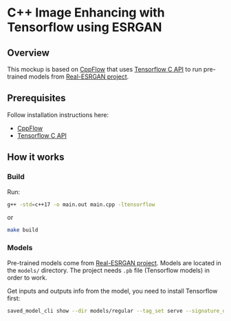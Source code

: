 # C++ Image Enhancing with Tensorflow using ESRGAN

## Overview

This mockup is based on [CppFlow](https://github.com/serizba/cppflow) that uses [Tensorflow C API](https://www.tensorflow.org/install/lang_c) to run pre-trained models from [Real-ESRGAN project](https://github.com/xinntao/Real-ESRGAN).

## Prerequisites

Follow installation instructions here:
- [CppFlow](https://github.com/serizba/cppflow)
- [Tensorflow C API](https://www.tensorflow.org/install/lang_c)

## How it works

### Build

Run:
```bash
g++ -std=c++17 -o main.out main.cpp -ltensorflow
```
or
```bash
make build
```

### Models

Pre-trained models come from [Real-ESRGAN project](https://github.com/xinntao/Real-ESRGAN).
Models are located in the `models/` directory. The project needs `.pb` file (Tensorflow models) in order to work.

Get inputs and outputs info from the model, you need to install Tensorflow first:
```bash
saved_model_cli show --dir models/regular --tag_set serve --signature_def serving_default
```